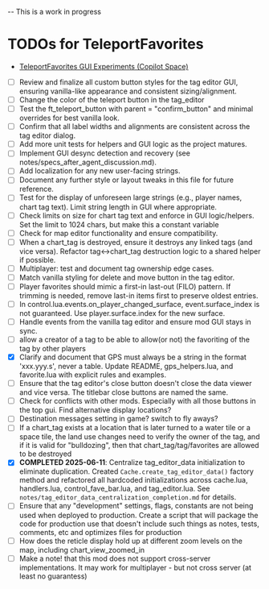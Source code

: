 -- This is a work in progress

# TODOs for TeleportFavorites
- [TeleportFavorites GUI Experiments (Copilot Space)](https://github.com/copilot/spaces/kurtzilla/1)  

<!--
  This file tracks outstanding tasks, design notes, and technical debt for the TeleportFavorites mod.
  Please keep entries concise and actionable. Use checkboxes for task tracking.
  When adding new items, prefer actionable language and reference relevant modules/files if possible.
-->

- [ ] Review and finalize all custom button styles for the tag editor GUI, ensuring vanilla-like appearance and consistent sizing/alignment. 
- [ ] Change the color of the teleport button in the tag_editor
- [ ] Test the ft_teleport_button with parent = "confirm_button" and minimal overrides for best vanilla look.
- [ ] Confirm that all label widths and alignments are consistent across the tag editor dialog.
- [ ] Add more unit tests for helpers and GUI logic as the project matures.
- [ ] Implement GUI desync detection and recovery (see notes/specs_after_agent_discussion.md).
- [ ] Add localization for any new user-facing strings.
- [ ] Document any further style or layout tweaks in this file for future reference.
- [ ] Test for the display of unforeseen large strings (e.g., player names, chart tag text). Limit string length in GUI where appropriate.
- [ ] Check limits on size for chart tag text and enforce in GUI logic/helpers. Set the limit to 1024 chars, but make this a constant variable
- [ ] Check for map editor functionality and ensure compatibility.
- [ ] When a chart_tag is destroyed, ensure it destroys any linked tags (and vice versa). Refactor tag<->chart_tag destruction logic to a shared helper if possible.
- [ ] Multiplayer: test and document tag ownership edge cases.
- [ ] Match vanilla styling for delete and move button in the tag editor.
- [ ] Player favorites should mimic a first-in last-out (FILO) pattern. If trimming is needed, remove last-in items first to preserve oldest entries.
- [ ] In control.lua.events.on_player_changed_surface, event.surface_index is not guaranteed. Use player.surface.index for the new surface.
- [ ] Handle events from the vanilla tag editor and ensure mod GUI stays in sync.
- [ ] allow a creator of a tag to be able to allow(or not) the favoriting of the tag by other players
- [x] Clarify and document that GPS must always be a string in the format 'xxx.yyy.s', never a table. Update README, gps_helpers.lua, and favorite.lua with explicit rules and examples.
- [ ] Ensure that the tag editor's close button doesn't close the data viewer and vice versa. The titlebar close buttons are named the same. 
- [ ] Check for conflicts with other mods. Especially with all those buttons in the top gui. Find alternative display locations?
- [ ] Destination messages setting in game? switch to fly aways?
- [ ] If a chart_tag exists at a location that is later turned to a water tile or a space tile, the land use changes need to verify the owner of the tag, and if it is valid for "bulldozing", then that chart_tag/tag/favorites are allowed to be destroyed
- [x] **COMPLETED 2025-06-11**: Centralize tag_editor_data initialization to eliminate duplication. Created `Cache.create_tag_editor_data()` factory method and refactored all hardcoded initializations across cache.lua, handlers.lua, control_fave_bar.lua, and tag_editor.lua. See `notes/tag_editor_data_centralization_completion.md` for details.
- [ ] Ensure that any "development" settings, flags, constants are not being used when deployed to production. Create a script that will package the code for production use that doesn't include such things as notes, tests, comments, etc and optimizes files for production
- [ ] How does the reticle display hold up at different zoom levels on the map, including chart_view_zoomed_in
- [ ] Make a note! that this mod does not support cross-server implementations. It may work for multiplayer - but not cross server (at least no guarantess)